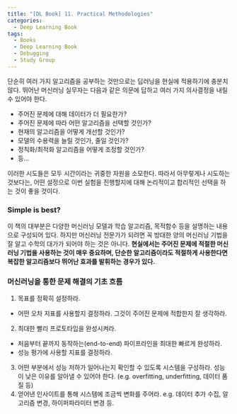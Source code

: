 ```yaml
---
title: "[DL Book] 11. Practical Methodologies"
categories:
  - Deep Learning Book
tags:
  - Books
  - Deep Learning Book
  - Debugging
  - Study Group
---
```


단순히 여러 가지 알고리즘을 공부하는 것만으로는 딥러닝을 현실에 적용하기에 충분치 않다. 뛰어난 머신러닝 실무자는 다음과 같은 의문에 답하고 여러 가지 의사결정을 내릴 수 있어야 한다.

- 주어진 문제에 대해 데이터가 더 필요한가?
- 주어진 문제에 따라 어떤 알고리즘을 선택할 것인가?
- 현재의 알고리즘을 어떻게 개선할 것인가?
- 모델의 수용력을 늘릴 것인가, 줄일 것인가?
- 정칙화/최적화 알고리즘을 어떻게 조정할 것인가?
- 등…

이러한 시도들은 모두 시간이라는 귀중한 자원을 소모한다. 따라서 아무렇게나 시도하는 것보다는, 어떤 설정으로 이번 실험을 진행할지에 대해 논리적이고 합리적인 선택을 하는 것이 좋을 것이다.

### Simple is best?

이 책의 대부분은 다양한 머신러닝 모델과 학습 알고리즘, 목적함수 등을 설명하는 내용으로 구성되어 있다. 하지만 머신러닝 전문가가 되려면 꼭 방대한 양의 머신러닝 기법을 잘 알고 수학의 대가가 되어야 하는 것은 아니다. **현실에서는 주어진 문제에 적절한 머신러닝 기법을 사용하는 것이 매우 중요하며, 단순한 알고리즘이라도 적절하게 사용한다면 복잡한 알고리즘보다 뛰어난 효과를 발휘하는 경우가 있다.**

### 머신러닝을 통한 문제 해결의 기초 흐름

1. 목표를 정확히 설정하라. 
- 어떤 오차 지표를 사용할지 결정하라. 그것이 주어진 문제에 적합한지 잘 생각하라.
2. 최대한 빨리 프로토타입을 완성시켜라.
- 처음부터 끝까지 동작하는(end-to-end) 파이프라인을 최대한 빠르게 완성하라.
- 성능 평가에 사용할 지표를 결정하라.
3. 어떤 부분에서 성능 저하가 일어나는지 확인할 수 있도록 시스템을 구성하라.
성능이 낮은 이유를 알아낼 수 있어야 한다. (e.g. overfitting, underfitting, 데이터 품질 등)
4. 얻어낸 인사이트를 통해 시스템에 조금씩 변화를 주어라.
e.g. 데이터 추가 수집, 알고리즘 변경, 하이퍼파라미터 변경 등.